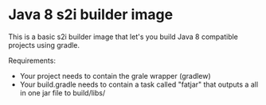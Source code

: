 # Java 8 s2i builder image

This is a basic s2i builder image that let's you build Java 8 compatible projects using gradle.


Requirements:
 - Your project needs to contain the grale wrapper (gradlew)
 - Your build.gradle needs to contain a task called "fatjar" that outputs a all in one jar file to build/libs/

